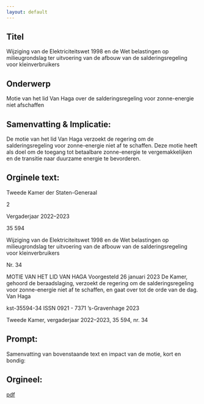 ```yaml
---
layout: default
---
```

## Titel
Wijziging van de Elektriciteitswet 1998 en de Wet belastingen op milieugrondslag ter uitvoering van de afbouw van de salderingsregeling voor kleinverbruikers
## Onderwerp
Motie van het lid Van Haga over de salderingsregeling voor zonne-energie niet afschaffen
## Samenvatting & Implicatie:

De motie van het lid Van Haga verzoekt de regering om de salderingsregeling voor zonne-energie niet af te schaffen. Deze motie heeft als doel om de toegang tot betaalbare zonne-energie te vergemakkelijken en de transitie naar duurzame energie te bevorderen.
## Orginele text:


Tweede Kamer der Staten-Generaal

2

Vergaderjaar 2022–2023

35 594

Wijziging van de Elektriciteitswet 1998 en de
Wet belastingen op milieugrondslag ter
uitvoering van de afbouw van de
salderingsregeling voor kleinverbruikers

Nr. 34

MOTIE VAN HET LID VAN HAGA
Voorgesteld 26 januari 2023
De Kamer,
gehoord de beraadslaging,
verzoekt de regering om de salderingsregeling voor zonne-energie niet af
te schaffen,
en gaat over tot de orde van de dag.
Van Haga

kst-35594-34
ISSN 0921 - 7371
’s-Gravenhage 2023

Tweede Kamer, vergaderjaar 2022–2023, 35 594, nr. 34


## Prompt:
Samenvatting van bovenstaande text en impact van de motie, kort en bondig:

## Orgineel:
[pdf](https://gegevensmagazijn.tweedekamer.nl/OData/v4/2.0/Document(589206dc-e683-4b25-9c52-647ee8206ace)/resource)
